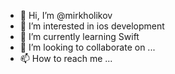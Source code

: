 - 👋 Hi, I’m @mirkholikov
- 👀 I’m interested in ios development 
- 🌱 I’m currently learning Swift 
- 💞️ I’m looking to collaborate on ...
- 📫 How to reach me ...

<!---
mirkholikov/mirkholikov is a ✨ special ✨ repository because its `README.md` (this file) appears on your GitHub profile.
You can click the Preview link to take a look at your changes.
--->
